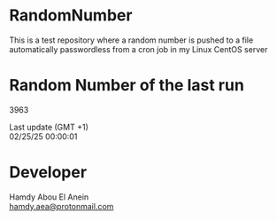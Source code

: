 # RandomNumber    
This is a test repository where a random number is pushed to a file automatically passwordless from a cron job in my Linux CentOS server    
# Random Number of the last run   
3963
      
Last update (GMT +1)    
02/25/25 00:00:01
# Developer    
Hamdy Abou El Anein   
hamdy.aea@protonmail.com

